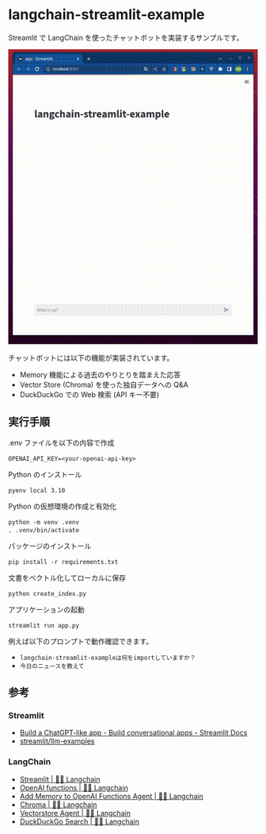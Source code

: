 # langchain-streamlit-example

Streamlit で LangChain を使ったチャットボットを実装するサンプルです。

![demo](./media/demo.gif)

チャットボットには以下の機能が実装されています。

- Memory 機能による過去のやりとりを踏まえた応答
- Vector Store (Chroma) を使った独自データへの Q&A
- DuckDuckGo での Web 検索 (API キー不要)

## 実行手順

.env ファイルを以下の内容で作成

```
OPENAI_API_KEY=<your-openai-api-key>
```

Python のインストール

```console
pyenv local 3.10
```

Python の仮想環境の作成と有効化

```console
python -m venv .venv
. .venv/bin/activate
```

パッケージのインストール

```console
pip install -r requirements.txt
```

文書をベクトル化してローカルに保存

```console
python create_index.py
```

アプリケーションの起動

```console
streamlit run app.py
```

例えば以下のプロンプトで動作確認できます。

- `langchain-streamlit-exampleは何をimportしていますか？`
- `今日のニュースを教えて`

## 参考

### Streamlit

- [Build a ChatGPT-like app - Build conversational apps - Streamlit Docs](https://docs.streamlit.io/knowledge-base/tutorials/build-conversational-apps#build-a-chatgpt-like-app)
- [streamlit/llm-examples](https://github.com/streamlit/llm-examples)

### LangChain

- [Streamlit | 🦜️🔗 Langchain](https://python.langchain.com/docs/modules/callbacks/integrations/streamlit)
- [OpenAI functions | 🦜️🔗 Langchain](https://python.langchain.com/docs/modules/agents/agent_types/openai_functions_agent)
- [Add Memory to OpenAI Functions Agent | 🦜️🔗 Langchain](https://python.langchain.com/docs/modules/agents/how_to/add_memory_openai_functions)
- [Chroma | 🦜️🔗 Langchain](https://python.langchain.com/docs/modules/data_connection/vectorstores/integrations/chroma)
- [Vectorstore Agent | 🦜️🔗 Langchain](https://python.langchain.com/docs/modules/agents/toolkits/vectorstore)
- [DuckDuckGo Search | 🦜️🔗 Langchain](https://python.langchain.com/docs/modules/agents/tools/integrations/ddg)
